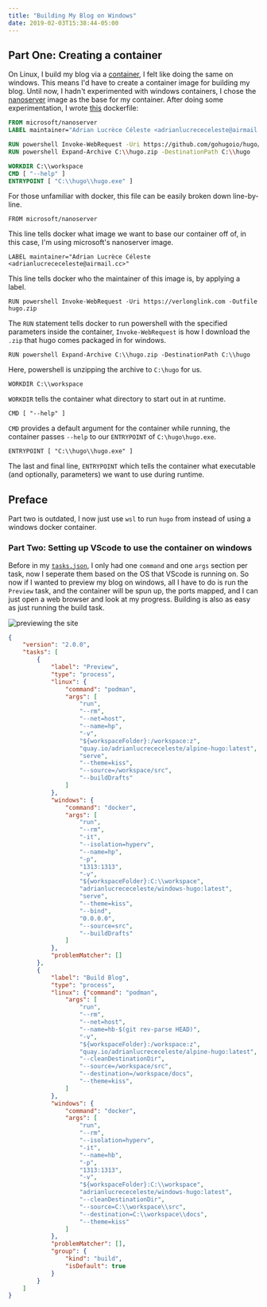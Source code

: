 ```yaml
---
title: "Building My Blog on Windows"
date: 2019-02-03T15:38:44-05:00
---
```


## Part One: Creating a container

On Linux, I build my blog via a [container](https://quay.io/repository/adrianlucrececeleste/alpine-hugo),
I felt like doing the same on windows. This means I'd have to create a container
image for building my blog. Until now, I hadn't experimented with windows
containers, I chose the [nanoserver](https://hub.docker.com/r/microsoft/nanoserver)
image as the base for my container. After doing some experimentation, I wrote
[this](https://github.com/AdrianKoshka/windows-hugo/blob/master/Dockerfile) dockerfile:


```Dockerfile
FROM microsoft/nanoserver
LABEL maintainer="Adrian Lucrèce Céleste <adrianlucrececeleste@airmail.cc>"

RUN powershell Invoke-WebRequest -Uri https://github.com/gohugoio/hugo/releases/download/v0.54.0/hugo_0.54.0_Windows-64bit.zip -Outfile hugo.zip
RUN powershell Expand-Archive C:\\hugo.zip -DestinationPath C:\\hugo

WORKDIR C:\\workspace
CMD [ "--help" ]
ENTRYPOINT [ "C:\\hugo\\hugo.exe" ]
```

For those unfamiliar with docker, this file can be easily broken down
line-by-line.

`FROM microsoft/nanoserver`

This line tells docker what image we want to base our container off of, in this
case, I'm using microsoft's nanoserver image.

`LABEL maintainer="Adrian Lucrèce Céleste <adrianlucrececeleste@airmail.cc>"`

This line tells docker who the maintainer of this image is, by applying a label.

`RUN powershell Invoke-WebRequest -Uri https://verlonglink.com -Outfile hugo.zip`

The `RUN` statement tells docker to run powershell with the specified parameters
inside the container, `Invoke-WebRequest` is how I download the `.zip` that hugo
comes packaged in for windows.

`RUN powershell Expand-Archive C:\\hugo.zip -DestinationPath C:\\hugo`

Here, powershell is unzipping the archive to `C:\hugo` for us.

`WORKDIR C:\\workspace`

`WORKDIR` tells the container what directory to start out in at runtime.

`CMD [ "--help" ]`

`CMD` provides a default argument for the container while running, the container
passes `--help` to our `ENTRYPOINT` of `C:\hugo\hugo.exe`.

`ENTRYPOINT [ "C:\\hugo\\hugo.exe" ]`

The last and final line, `ENTRYPOINT` which tells the container what executable
(and optionally, parameters) we want to use during runtime.

## Preface

Part two is outdated, I now just use `wsl` to run `hugo` from instead of using
a windows docker container.

### Part Two: Setting up VScode to use the container on windows

Before in my [`tasks.json`](https://github.com/AdrianKoshka/blog/blob/master/.vscode/tasks.json),
I only had one `command` and one `args` section per task, now I seperate them
based on the OS that VScode is running on. So now if I wanted to preview my blog
on windows, all I have to do is run the `Preview` task, and the container will
be spun up, the ports mapped, and I can just open a web browser and look at my
progress. Building is also as easy as just running the build task.

![previewing the site](/imgs/preview-windows-container.jpg)

```json
{
    "version": "2.0.0",
    "tasks": [
        {
            "label": "Preview",
            "type": "process",
            "linux": {
                "command": "podman",
                "args": [
                    "run",
                    "--rm",
                    "--net=host",
                    "--name=hp",
                    "-v",
                    "${workspaceFolder}:/workspace:z",
                    "quay.io/adrianlucrececeleste/alpine-hugo:latest",
                    "serve",
                    "--theme=kiss",
                    "--source=/workspace/src",
                    "--buildDrafts"
                ]
            },
            "windows": {
                "command": "docker",
                "args": [
                    "run",
                    "--rm",
                    "-it",
                    "--isolation=hyperv",
                    "--name=hp",
                    "-p",
                    "1313:1313",
                    "-v",
                    "${workspaceFolder}:C:\\workspace",
                    "adrianlucrececeleste/windows-hugo:latest",
                    "serve",
                    "--theme=kiss",
                    "--bind",
                    "0.0.0.0",
                    "--source=src",
                    "--buildDrafts"
                ]
            },
            "problemMatcher": []
        },
        {
            "label": "Build Blog",
            "type": "process",
            "linux": {"command": "podman",
                "args": [
                    "run",
                    "--rm",
                    "--net=host",
                    "--name=hb-$(git rev-parse HEAD)",
                    "-v",
                    "${workspaceFolder}:/workspace:z",
                    "quay.io/adrianlucrececeleste/alpine-hugo:latest",
                    "--cleanDestinationDir",
                    "--source=/workspace/src",
                    "--destination=/workspace/docs",
                    "--theme=kiss",
                ]
            },
            "windows": {
                "command": "docker",
                "args": [
                    "run",
                    "--rm",
                    "--isolation=hyperv",
                    "-it",
                    "--name=hb",
                    "-p",
                    "1313:1313",
                    "-v",
                    "${workspaceFolder}:C:\\workspace",
                    "adrianlucrececeleste/windows-hugo:latest",
                    "--cleanDestinationDir",
                    "--source=C:\\workspace\\src",
                    "--destination=C:\\workspace\\docs",
                    "--theme=kiss"
                ]
            },
            "problemMatcher": [],
            "group": {
                "kind": "build",
                "isDefault": true
            }
        }
    ]
}
```